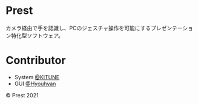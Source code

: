 # Prest
カメラ経由で手を認識し、PCのジェスチャ操作を可能にするプレゼンテーション特化型ソフトウェア。


# Contributor
- System [@KlTUNE](https://github.com/KlTUNE)
- GUI [@Hyouhyan](https://github.com/hyouhyan)

©︎ Prest 2021
